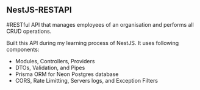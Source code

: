 ## NestJS-RESTAPI
 #RESTful API that manages employees of an organisation and performs all CRUD operations.

Built this API during my learning process of NestJS. It uses following components:
- Modules, Controllers, Providers
- DTOs, Validation, and Pipes
- Prisma ORM for Neon Postgres database
- CORS, Rate Limitting, Servers logs, and Exception Filters
